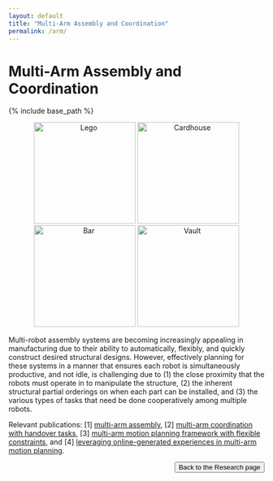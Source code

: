 ```yaml
---
layout: default
title: "Multi-Arm Assembly and Coordination"
permalink: /arm/
---
```

<h1> Multi-Arm Assembly and Coordination </h1>

{% include base_path %}

<p style="text-align:center;">
    <img src="https://jiaoyangli.me/images/lego-2x.gif" width="200pt" alt="Lego"/>
    <img src="https://jiaoyangli.me/images/carhouse-2x.gif" width="200pt" alt="Cardhouse"/>
    <img src="https://jiaoyangli.me/images/bar.gif" width="200pt" alt="Bar"/>
    <img src="https://jiaoyangli.me/images/vault-2x.gif" width="200pt" alt="Vault"/>
</p>

Multi-robot assembly systems are becoming increasingly appealing in manufacturing 
due to their ability to automatically, flexibly, and quickly construct desired structural designs. 
However, effectively planning for these systems in a manner 
that ensures each robot is simultaneously productive, and not idle, is challenging due to 
(1) the close proximity that the robots must operate in to manipulate the structure, 
(2) the inherent structural partial orderings on when each part can be installed, and
(3) the various types of tasks that need be done cooperatively among multiple robots.


Relevant publications: 
[1] [multi-arm assembly](https://arxiv.org/abs/2203.02475 "Preprint 2022 2019"), 
[2] [multi-arm coordination with handover tasks](https://jiaoyangli.me/publications/ZhangCASE22),
[3] [multi-arm motion planning framework with flexible constraints](/publications/ShaoulSoCS24), and 
[4] [leveraging online-generated experiences in multi-arm motion planning](/publications/ShaoulICAPS24).

<div style="float: right;">
    <button onclick="location.href='https://jiaoyangli.me/research/'" type="button">Back to the Research page</button>
</div>
